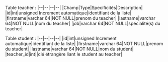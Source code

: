 Table teacher :
|--|--|--|--|
|Champ|Type|Specificités|Description|
|id|int|unsigned Increment automatique|identifiant de la liste|
|firstname|varchar 64|NOT NULL|prenom du teacher|
|lastname|varchar 64|NOT NULL|nom du teacher|
|job|varchar 64|NOT NULL|spécialité(s) du teacher|

Table student :
|--|--|--|--|
|id|int|unsigned Increment automatique|identifiant de la liste|
|firstname|varchar 64|NOT NULL|prenom du student|
|lastname|varchar 64|NOT NULL|nom du student|
|teacher_id|int||clé étrangère liant le student au teacher|